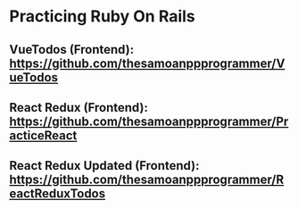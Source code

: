 # Practicing Ruby On Rails

## VueTodos (Frontend): https://github.com/thesamoanppprogrammer/VueTodos

## React Redux (Frontend): https://github.com/thesamoanppprogrammer/PracticeReact

## React Redux Updated (Frontend): https://github.com/thesamoanppprogrammer/ReactReduxTodos

